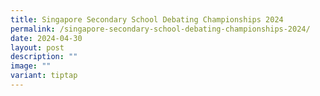 ```yaml
---
title: Singapore Secondary School Debating Championships 2024
permalink: /singapore-secondary-school-debating-championships-2024/
date: 2024-04-30
layout: post
description: ""
image: ""
variant: tiptap
---
```

